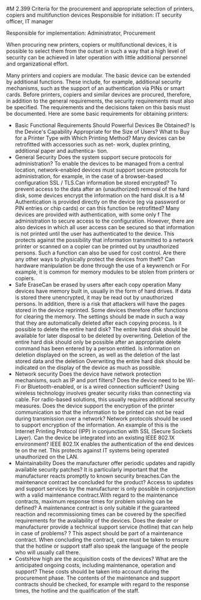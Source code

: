 #M 2.399 Criteria for the procurement and appropriate selection of printers, copiers and multifunction devices
Responsible for initiation: IT security officer, IT manager

Responsible for implementation: Administrator, Procurement

When procuring new printers, copiers or multifunctional devices, it is possible to select them from the outset in such a way that a high level of security can be achieved in later operation with little additional personnel and organizational effort.

Many printers and copiers are modular. The basic device can be extended by additional functions. These include, for example, additional security mechanisms, such as the support of an authentication via PINs or smart cards. Before printers, copiers and similar devices are procured, therefore, in addition to the general requirements, the security requirements must also be specified. The requirements and the decisions taken on this basis must be documented. Here are some basic requirements for obtaining printers:

* Basic Functional Requirements Should Powerful Devices Be Obtained? Is the Device's Capability Appropriate for the Size of Users? What to Buy for a Printer Type with Which Printing Method? Many devices can be retrofitted with accessories such as net- work, duplex printing, additional paper and authentica- tion.
* General Security Does the system support secure protocols for administration? To enable the devices to be managed from a central location, network-enabled devices must support secure protocols for administration, for example, in the case of a browser-based configuration SSL / TLS.Can information be stored encrypted? To prevent access to the data after an (unauthorized) removal of the hard disk, some devices encrypt the information on the hard disk.It is a M  Authentication is provided directly on the device (eg via password or PIN entries or chip cards) or can this function be retrofitted? Many devices are provided with authentication, with some only f The administration to secure access to the configuration. However, there are also devices in which all user access can be secured so that information is not printed until the user has authenticated to the device. This protects against the possibility that information transmitted to a network printer or scanned on a copier can be printed out by unauthorized persons. Such a function can also be used for cost control. Are there any other ways to physically protect the devices from theft? Can hardware manipulation be done through the use of a keywrench or For example, it is common for memory modules to be stolen from printers or copiers.
* Safe EraseCan be erased by users after each copy operation Many devices have memory built in, usually in the form of hard drives. If data is stored there unencrypted, it may be read out by unauthorized persons. In addition, there is a risk that attackers will have the pages stored in the device reprinted. Some devices therefore offer functions for clearing the memory. The settings should be made in such a way that they are automatically deleted after each copying process. Is it possible to delete the entire hard disk? The entire hard disk should be available for later disposal to be deleted by overwriting. Deletion of the entire hard disk should only be possible after an appropriate delete command has been entered by a person entitled. Is information on deletion displayed on the screen, as well as the deletion of the last stored data and the deletion Overwriting the entire hard disk should be indicated on the display of the device as much as possible.
* Network security Does the device have network protection mechanisms, such as IP and port filters? Does the device need to be Wi-Fi or Bluetooth-enabled, or is a wired connection sufficient? Using wireless technology involves greater security risks than connecting via cable. For radio-based solutions, this usually requires additional security measures. Does the device support the encryption of the printer communication so that the information to be printed can not be read during transmission over a network? Network protocols should be used to support encryption of the information. An example of this is the Internet Printing Protocol (IPP) in conjunction with SSL (Secure Sockets Layer). Can the device be integrated into an existing IEEE 802.1X environment? IEEE 802.1X enables the authentication of the end devices te on the net. This protects against IT systems being operated unauthorized on the LAN.
* Maintainability Does the manufacturer offer periodic updates and rapidly available security patches? It is particularly important that the manufacturer reacts promptly to known security breaches.Can the maintenance contract be concluded for the product? Access to updates and support services by the manufacturer is only possible in conjunction with a valid maintenance contract.With regard to the maintenance contracts, maximum response times for problem solving can be defined? A maintenance contract is only suitable if the guaranteed reaction and recommissioning times can be covered by the specified requirements for the availability of the devices. Does the dealer or manufacturer provide a technical support service (hotline) that can help in case of problems? ? This aspect should be part of a maintenance contract. When concluding the contract, care must be taken to ensure that the hotline or support staff also speak the language of the people who will usually call there.
* CostsHow high are the acquisition costs of the devices? What are the anticipated ongoing costs, including maintenance, operation and support? These costs should be taken into account during the procurement phase. The contents of the maintenance and support contracts should be checked, for example with regard to the response times, the hotline and the qualification of the staff.




